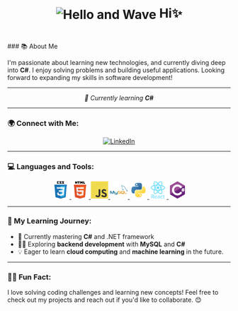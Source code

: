 
<h1 align="center">
  <img src="https://media.giphy.com/media/BMaE0wCQhcJj2/giphy.gif" alt="Hello and Wave" width="150" style="vertical-align: middle;"/>
  <p style="display: inline-block; vertical-align: end;">Hi✨</p>
  
</h1>
 ### 📚 About Me

I'm passionate about learning new technologies, and currently diving deep into **C#**. I enjoy solving problems and building useful applications. Looking forward to expanding my skills in software development!

---


<p align="center">
  <em>🌱 Currently learning <strong>C#</strong></em>
</p>

---



### 🌍 Connect with Me:

<p align="center">
  <a href="https://linkedin.com/in/gulsenk" target="_blank">
    <img src="https://raw.githubusercontent.com/rahuldkjain/github-profile-readme-generator/master/src/images/icons/Social/linked-in-alt.svg" alt="LinkedIn" height="30" width="40" />
  </a>
</p>

---

### 💻 Languages and Tools:

<p align="center">
  <a href="https://www.w3schools.com/css/" target="_blank" rel="noreferrer">
    <img src="https://raw.githubusercontent.com/devicons/devicon/master/icons/css3/css3-original-wordmark.svg" alt="CSS3" width="40" height="40"/>
  </a>
  <a href="https://www.w3.org/html/" target="_blank" rel="noreferrer">
    <img src="https://raw.githubusercontent.com/devicons/devicon/master/icons/html5/html5-original-wordmark.svg" alt="HTML5" width="40" height="40"/>
  </a>
  <a href="https://developer.mozilla.org/en-US/docs/Web/JavaScript" target="_blank" rel="noreferrer">
    <img src="https://raw.githubusercontent.com/devicons/devicon/master/icons/javascript/javascript-original.svg" alt="JavaScript" width="40" height="40"/>
  </a>
  <a href="https://www.mysql.com/" target="_blank" rel="noreferrer">
    <img src="https://raw.githubusercontent.com/devicons/devicon/master/icons/mysql/mysql-original-wordmark.svg" alt="MySQL" width="40" height="40"/>
  </a>
  <a href="https://www.python.org" target="_blank" rel="noreferrer">
    <img src="https://raw.githubusercontent.com/devicons/devicon/master/icons/python/python-original.svg" alt="Python" width="40" height="40"/>
  </a>
  <a href="https://reactjs.org/" target="_blank" rel="noreferrer">
    <img src="https://raw.githubusercontent.com/devicons/devicon/master/icons/react/react-original-wordmark.svg" alt="React" width="40" height="40"/>
  </a>
  <a href="https://learn.microsoft.com/en-us/dotnet/csharp/" target="_blank" rel="noreferrer">
    <img src="https://raw.githubusercontent.com/devicons/devicon/master/icons/csharp/csharp-original.svg" alt="C#" width="40" height="40"/>
  </a>
</p>

---

### 🎯 My Learning Journey:

- 🌱 Currently mastering **C#** and .NET framework
- 👩‍💻 Exploring **backend development** with **MySQL** and **C#**
- 💡 Eager to learn **cloud computing** and **machine learning** in the future.

---

### 🧑‍💻 Fun Fact:
I love solving coding challenges and learning new concepts! Feel free to check out my projects and reach out if you'd like to collaborate. 😊
